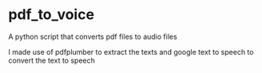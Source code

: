 # pdf_to_voice
A python script that converts pdf files to audio files

I made use of pdfplumber to extract the texts and google text to speech to convert the text to speech
